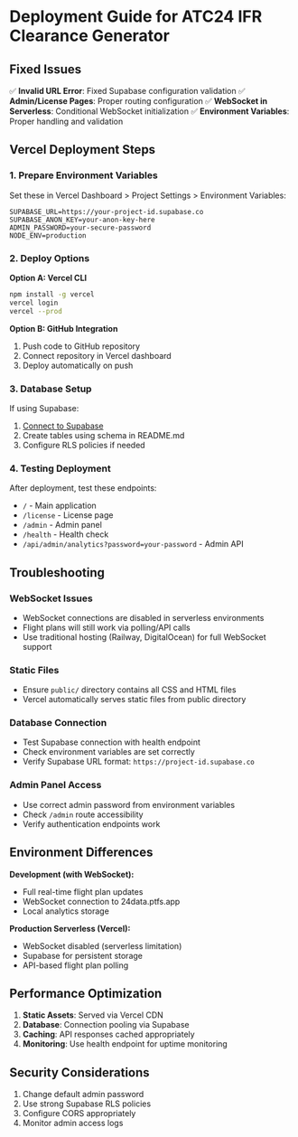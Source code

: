 # Deployment Guide for ATC24 IFR Clearance Generator

## Fixed Issues

✅ **Invalid URL Error**: Fixed Supabase configuration validation
✅ **Admin/License Pages**: Proper routing configuration
✅ **WebSocket in Serverless**: Conditional WebSocket initialization
✅ **Environment Variables**: Proper handling and validation

## Vercel Deployment Steps

### 1. Prepare Environment Variables

Set these in Vercel Dashboard > Project Settings > Environment Variables:

```
SUPABASE_URL=https://your-project-id.supabase.co
SUPABASE_ANON_KEY=your-anon-key-here
ADMIN_PASSWORD=your-secure-password
NODE_ENV=production
```

### 2. Deploy Options

**Option A: Vercel CLI**
```bash
npm install -g vercel
vercel login
vercel --prod
```

**Option B: GitHub Integration**
1. Push code to GitHub repository
2. Connect repository in Vercel dashboard
3. Deploy automatically on push

### 3. Database Setup

If using Supabase:
1. [Connect to Supabase](#open-mcp-popover)
2. Create tables using schema in README.md
3. Configure RLS policies if needed

### 4. Testing Deployment

After deployment, test these endpoints:
- `/` - Main application
- `/license` - License page
- `/admin` - Admin panel
- `/health` - Health check
- `/api/admin/analytics?password=your-password` - Admin API

## Troubleshooting

### WebSocket Issues
- WebSocket connections are disabled in serverless environments
- Flight plans will still work via polling/API calls
- Use traditional hosting (Railway, DigitalOcean) for full WebSocket support

### Static Files
- Ensure `public/` directory contains all CSS and HTML files
- Vercel automatically serves static files from public directory

### Database Connection
- Test Supabase connection with health endpoint
- Check environment variables are set correctly
- Verify Supabase URL format: `https://project-id.supabase.co`

### Admin Panel Access
- Use correct admin password from environment variables
- Check `/admin` route accessibility
- Verify authentication endpoints work

## Environment Differences

**Development (with WebSocket):**
- Full real-time flight plan updates
- WebSocket connection to 24data.ptfs.app
- Local analytics storage

**Production Serverless (Vercel):**
- WebSocket disabled (serverless limitation)
- Supabase for persistent storage
- API-based flight plan polling

## Performance Optimization

1. **Static Assets**: Served via Vercel CDN
2. **Database**: Connection pooling via Supabase
3. **Caching**: API responses cached appropriately
4. **Monitoring**: Use health endpoint for uptime monitoring

## Security Considerations

1. Change default admin password
2. Use strong Supabase RLS policies
3. Configure CORS appropriately
4. Monitor admin access logs
